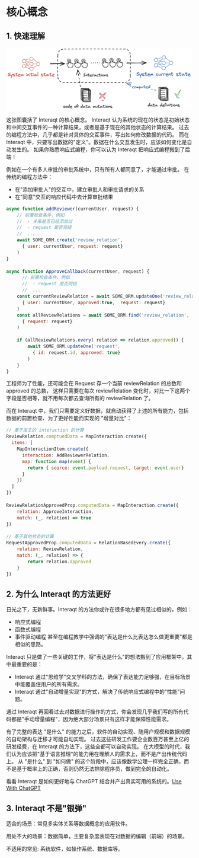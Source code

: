 # 核心概念

## 1. 快速理解

![](../../../../static/img/concepts-1.png)

这张图囊括了 Interaqt 的核心概念。
Interaqt 认为系统的现在的状态是初始状态和中间交互事件的一种计算结果，或者是基于现在的其他状态的计算结果。
过去的编程方法中，几乎都是针对具体的交互事件，写出如何修改数据的代码。
而在 Interaqt 中，只要写出数据的"定义"。数据在什么交互发生时，应该如何变化是自动发生的。
如果你熟悉响应式编程，你可以认为 Interaqt 把响应式编程搬到了后端！

例如在一个有多人审批的审批系统中，只有所有人都同意了，才能通过审批。
在传统的编程方法中：
- 在"添加审批人"的交互中，建立审批人和审批请求的关系 
- 在"同意"交互的响应代码中去计算审批结果

```javascript
async function addReviewer(currentUser, request) {
    // 前置检查条件，例如
    //  - 关系是否已经添加过
    //  - request 是否完结
    //  ...
    await SOME_ORM.create('review_relation', 
      { user: currentUser, request: request}
    )
}

async function ApproveCallback(currentUser, request) {
      // 前置检查条件，例如
      //  - request 是否完结
      //  ...
    const currentReviewRelation = await SOME_ORM.updateOne('review_relation', 
      { user: currentUser, approved:true,  request: request}
    )
    const allReviewRelations = await SOME_ORM.find('review_relation', 
      { request: request}
    )
  
    if (allReviewRelations.every( relation => relation.approved)) {
        await SOME_ORM.updateOne('request', 
          { id: request.id, approved: true}
        )
    }
}
```

工程师为了性能，还可能会在 Request 存一个当前 reviewRelation 的总数和 approved 的总数，
这样只需要在每次 reviewRelation 变化时，对比一下这两个字段是否相等，就不用每次都去查询所有的 reviewRelation 了。

而在 Interaqt 中，我们只需要定义好数据，就自动获得了上述的所有能力，包括数据的前置检查、为了更好性能而实现的 "增量对比"：

```javascript
// 基于发生的 interaction 的计算
ReviewRelation.comptuedData = MapInteraction.create({
  items: [
    MapInteractionItem.create({
      interaction: AddReviewerRelation,
      map: function map(event) {
        return { source: event.payload.request, target: event.user}
      }
    })
  ]
})

ReviewRelationApprovedProp.computedData = MapInteraction.create({
    relation: ApproveInteraction,
    match: (_, relation) => true
})

// 基于其他状态的计算
RequestApprovedProp.computedData = RelationBasedEvery.create({
    relation: ReviewRelation,
    match: (_, relation) => {
        return relation.approved
    }
})
```


## 2. 为什么 Interaqt 的方法更好

日光之下，无新鲜事。Interaqt 的方法你或许在很多地方都有见过相似的，例如：
- 响应式编程
- 函数式编程
- 事件驱动编程
甚至在编程教学中强调的"表达是什么比表达怎么做更重要"都是相似的思路。

Interaqt 只是做了一些关键的工作，将"表达是什么"的想法搬到了应用框架中。其中最重要的是：
- Interaqt 通过"思维学"交叉学科的方法，确保了表达能力足够强，在目标场景中能覆盖住用户的所有需求。
- Interaqt 通过"自动增量实现"的方式，解决了传统响应式编程中的"性能"问题。

通过 Interaqt 再回看过去对数据进行操作的方式，你会发现几乎我们写的所有代码都是"手动增量编程"，因为绝大部分场景只有这样才能保障性能需求。

有了完整的表达 "是什么" 的能力之后，软件的自动实现、随用户规模和数据规模的自动架构与迁移才可能自动实现。
过去这些研发工作要企业数百万甚至上亿的研发经费，在 Interaqt 的方法下，这些全都可以自动实现。
在大模型的时代，我们认为应该把"基于语言推理"的能力用在理解人的需求上，而不是产出传统代码上。
从 "是什么" 到 "如何做" 的这个阶段中，应该像数学公理一样完全正确，而不是基于概率上的正确，否则仍然无法排除程序员，做到完全的自动化。

看看 Interaqt 是如何更好地与 ChatGPT 结合并产出真实可用的系统的。[Use With ChatGPT](./tutorial/use-with-gpt)


## 3. Interaqt 不是"银弹"

适合的场景：常见多实体关系等数据概念的应用软件。

用处不大的场景：数据简单，主要复杂度表现在对数据的编辑（前端）的场景。

不适用的常见: 系统软件，如操作系统、数据库等。

